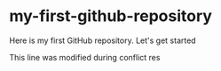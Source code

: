 # my-first-github-repository
Here is my first GitHub repository. Let's get started

This line was modified during conflict res